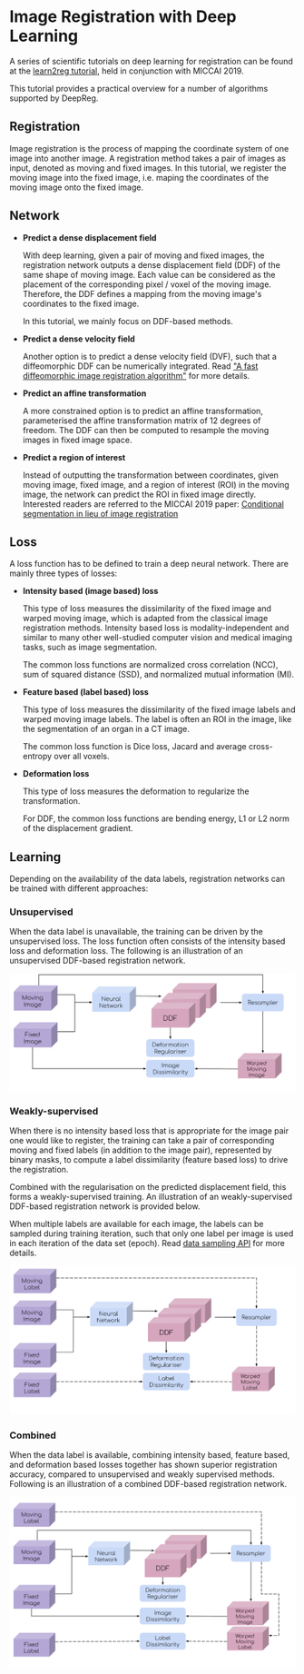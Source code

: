 # Image Registration with Deep Learning

A series of scientific tutorials on deep learning for registration can be found at the
[learn2reg tutorial](https://learn2reg.github.io/), held in conjunction with
MICCAI 2019.

This tutorial provides a practical overview for a number of algorithms supported by
DeepReg.

## Registration

Image registration is the process of mapping the coordinate system of one image into
another image. A registration method takes a pair of images as input, denoted as moving
and fixed images. In this tutorial, we register the moving image into the fixed image,
i.e. maping the coordinates of the moving image onto the fixed image.

<!---
@Yunguan
We could provide some clinical applications of registration.

Personally, this page is for people do not understand the registration,
or people who do not know our work very well.
Sampling options are too advanced and maybe not related.

They can be simply a random pair of images from all the training images
available. They may however require more advanced sampling. For instance, when multiple
subjects each having multiple available images, please see more sampling options in
[Training data sampling options](tutorial_sampling.md).
-->

## Network

- **Predict a dense displacement field**

  With deep learning, given a pair of moving and fixed images, the registration network
  outputs a dense displacement field (DDF) of the same shape of moving image. Each value
  can be considered as the placement of the corresponding pixel / voxel of the moving
  image. Therefore, the DDF defines a mapping from the moving image's coordinates to the
  fixed image.

  In this tutorial, we mainly focus on DDF-based methods.

- **Predict a dense velocity field**

  Another option is to predict a dense velocity field (DVF), such that a diffeomorphic
  DDF can be numerically integrated. Read
  ["A fast diffeomorphic image registration algorithm"](http://citeseerx.ist.psu.edu/viewdoc/download?doi=10.1.1.474.1033&rep=rep1&type=pdf)
  for more details.

- **Predict an affine transformation**

  A more constrained option is to predict an affine transformation, parameterised the
  affine transformation matrix of 12 degrees of freedom. The DDF can then be computed to
  resample the moving images in fixed image space.

- **Predict a region of interest**

  Instead of outputting the transformation between coordinates, given moving image,
  fixed image, and a region of interest (ROI) in the moving image, the network can
  predict the ROI in fixed image directly. Interested readers are referred to the MICCAI
  2019 paper:
  [Conditional segmentation in lieu of image registration](https://arxiv.org/abs/1907.00438)

## Loss

A loss function has to be defined to train a deep neural network. There are mainly three
types of losses:

- **Intensity based (image based) loss**

  This type of loss measures the dissimilarity of the fixed image and warped moving
  image, which is adapted from the classical image registration methods. Intensity based
  loss is modality-independent and similar to many other well-studied computer vision
  and medical imaging tasks, such as image segmentation.

  The common loss functions are normalized cross correlation (NCC), sum of squared
  distance (SSD), and normalized mutual information (MI).

- **Feature based (label based) loss**

  This type of loss measures the dissimilarity of the fixed image labels and warped
  moving image labels. The label is often an ROI in the image, like the segmentation of
  an organ in a CT image.

  The common loss function is Dice loss, Jacard and average cross-entropy over all
  voxels.

- **Deformation loss**

  This type of loss measures the deformation to regularize the transformation.

  For DDF, the common loss functions are bending energy, L1 or L2 norm of the
  displacement gradient.

## Learning

Depending on the availability of the data labels, registration networks can be trained
with different approaches:

### Unsupervised

When the data label is unavailable, the training can be driven by the unsupervised loss.
The loss function often consists of the intensity based loss and deformation loss. The
following is an illustration of an unsupervised DDF-based registration network.

![Unsupervised DDF-based registration network](asset/registration-ddf-nn-unsupervised.svg ":size=600")

### Weakly-supervised

When there is no intensity based loss that is appropriate for the image pair one would
like to register, the training can take a pair of corresponding moving and fixed labels
(in addition to the image pair), represented by binary masks, to compute a label
dissimilarity (feature based loss) to drive the registration.

Combined with the regularisation on the predicted displacement field, this forms a
weakly-supervised training. An illustration of an weakly-supervised DDF-based
registration network is provided below.

When multiple labels are available for each image, the labels can be sampled during
training iteration, such that only one label per image is used in each iteration of the
data set (epoch). Read [data sampling API](tutorial_sampling.md) for more details.

![Weakly-supervised DDF-based registration network](asset/registration-ddf-nn-weakly-supervised.svg ":size=600")

### Combined

When the data label is available, combining intensity based, feature based, and
deformation based losses together has shown superior registration accuracy, compared to
unsupervised and weakly supervised methods. Following is an illustration of a combined
DDF-based registration network.

![Combined DDF-based registration network](asset/registration-ddf-nn-combined.svg ":size=600")
